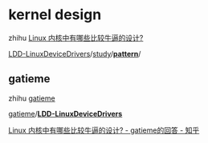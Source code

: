# kernel design

zhihu [Linux 内核中有哪些比较牛逼的设计?](https://www.zhihu.com/question/332710035)



[LDD-LinuxDeviceDrivers](https://github.com/gatieme/LDD-LinuxDeviceDrivers)/[study](https://github.com/gatieme/LDD-LinuxDeviceDrivers/tree/master/study)/[**pattern**](https://github.com/gatieme/LDD-LinuxDeviceDrivers/tree/master/study/pattern)/



## gatieme

zhihu [gatieme](https://www.zhihu.com/people/gatieme)



[gatieme](https://github.com/gatieme)/**[LDD-LinuxDeviceDrivers](https://github.com/gatieme/LDD-LinuxDeviceDrivers)**



[Linux 内核中有哪些比较牛逼的设计? - gatieme的回答 - 知乎](https://www.zhihu.com/question/332710035/answer/1847740853) 